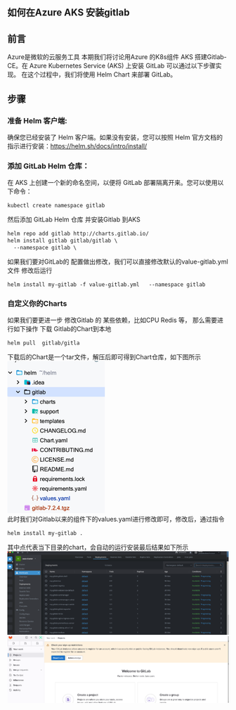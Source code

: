 如何在Azure AKS 安装gitlab
---
## 前言
Azure是微软的云服务工具 本期我们将讨论用Azure 的K8s组件 AKS 搭建Gitlab-CE。在 Azure Kubernetes Service (AKS) 上安装 GitLab 可以通过以下步骤实现。
在这个过程中，我们将使用 Helm Chart 来部署 GitLab。
## 步骤
### 准备 Helm 客户端:  
  确保您已经安装了 Helm 客户端。如果没有安装，您可以按照 Helm 官方文档的指示进行安装：https://helm.sh/docs/intro/install/
### 添加 GitLab Helm 仓库：  
在 AKS 上创建一个新的命名空间，以便将 GitLab 部署隔离开来。您可以使用以下命令：
```
kubectl create namespace gitlab
```
然后添加 GitLab Helm 仓库 并安装Gitlab 到AKS
```
helm repo add gitlab http://charts.gitlab.io/
helm install gitlab gitlab/gitlab \
  --namespace gitlab \
```
如果我们要对GitLab的
配置做出修改，我们可以直接修改默认的value-gitlab.yml文件
修改后运行
```
helm install my-gitlab -f value-gitlab.yml   --namespace gitlab
```
### 自定义你的Charts
 如果我们要更进一步 修改Gitlab 的 某些依赖，比如CPU Redis 等， 那么需要进行如下操作
下载 Gitlab的Chart到本地
```
helm pull  gitlab/gitla
```
下载后的Chart是一个tar文件，解压后即可得到Chart仓库，如下图所示
![img.png](img.png)  
此时我们对Gitlab以来的组件下的values.yaml进行修改即可，修改后，通过指令
```
helm install my-gitlab . 
```
其中点代表当下目录的chart，会自动的运行安装最后结果如下所示
![img_1.png](img_1.png)
![img_2.png](img_2.png)